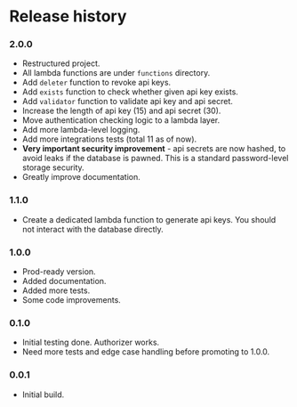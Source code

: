 # Release history

### 2.0.0
* Restructured project.
* All lambda functions are under `functions` directory.
* Add `deleter` function to revoke api keys.
* Add `exists` function to check whether given api key exists.
* Add `validator` function to validate api key and api secret.
* Increase the length of api key (15) and api secret (30).
* Move authentication checking logic to a lambda layer.
* Add more lambda-level logging.
* Add more integrations tests (total 11 as of now).
* **Very important security improvement** - api secrets are now hashed, to avoid 
  leaks if the database is pawned. This is a standard password-level storage security.
* Greatly improve documentation.  

### 1.1.0
* Create a dedicated lambda function to generate 
  api keys. You should not interact with the database directly. 
  
### 1.0.0
* Prod-ready version.
* Added documentation.
* Added more tests.
* Some code improvements.

### 0.1.0
* Initial testing done. Authorizer works.
* Need more tests and edge case handling before promoting to 1.0.0.

### 0.0.1
* Initial build.

